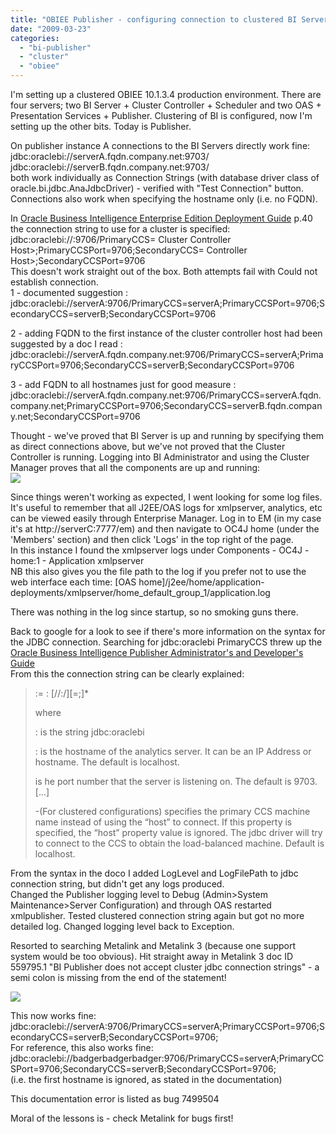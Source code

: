 ```yaml
---
title: "OBIEE Publisher - configuring connection to clustered BI Server"
date: "2009-03-23"
categories: 
  - "bi-publisher"
  - "cluster"
  - "obiee"
---
```


I'm setting up a clustered OBIEE 10.1.3.4 production environment. There are four servers; two BI Server + Cluster Controller + Scheduler and two OAS + Presentation Services + Publisher. Clustering of BI is configured, now I'm setting up the other bits. Today is Publisher.  
  
  
On publisher instance A connections to the BI Servers directly work fine:  
jdbc:oraclebi://serverA.fqdn.company.net:9703/ jdbc:oraclebi://serverB.fqdn.company.net:9703/  
both work individually as Connection Strings (with database driver class of oracle.bi.jdbc.AnaJdbcDriver) - verified with "Test Connection" button.  
Connections also work when specifying the hostname only (i.e. no FQDN).  
  
In [Oracle Business Intelligence Enterprise Edition Deployment Guide](http://download.oracle.com/docs/cd/E10415_01/doc/bi.1013/b40058.pdf) p.40 the connection string to use for a cluster is specified:  
jdbc:oraclebi://:9706/PrimaryCCS= Cluster Controller Host>;PrimaryCCSPort=9706;SecondaryCCS= Controller Host>;SecondaryCCSPort=9706  
This doesn't work straight out of the box. Both attempts fail with Could not establish connection.  
1 - documented suggestion :  
jdbc:oraclebi://serverA:9706/PrimaryCCS=serverA;PrimaryCCSPort=9706;SecondaryCCS=serverB;SecondaryCCSPort=9706  
  
2 - adding FQDN to the first instance of the cluster controller host had been suggested by a doc I read :  
jdbc:oraclebi://serverA.fqdn.company.net:9706/PrimaryCCS=serverA;PrimaryCCSPort=9706;SecondaryCCS=serverB;SecondaryCCSPort=9706  
  
3 - add FQDN to all hostnames just for good measure : jdbc:oraclebi://serverA.fqdn.company.net:9706/PrimaryCCS=serverA.fqdn.company.net;PrimaryCCSPort=9706;SecondaryCCS=serverB.fqdn.company.net;SecondaryCCSPort=9706  
  
Thought - we've proved that BI Server is up and running by specifying them as direct connections above, but we've not proved that the Cluster Controller is running. Logging into BI Administrator and using the Cluster Manager proves that all the components are up and running:  
[![](/images/rnm1978/cluster+manager.JPG)](http://3.bp.blogspot.com/_RCx_EVJpczQ/Sceagoj7zUI/AAAAAAAAE1Y/O77f2HeR3tI/s1600/cluster+manager.JPG)  
  
  
  
  
  
  
Since things weren't working as expected, I went looking for some log files.  
It's useful to remember that all J2EE/OAS logs for xmlpserver, analytics, etc can be viewed easily through Enterprise Manager. Log in to EM (in my case it's at http://serverC:7777/em) and then navigate to OC4J home (under the 'Members' section) and then click 'Logs' in the top right of the page.  
In this instance I found the xmlpserver logs under Components - OC4J - home:1 - Application xmlpserver  
NB this also gives you the file path to the log if you prefer not to use the web interface each time: \[OAS home\]/j2ee/home/application-deployments/xmlpserver/home\_default\_group\_1/application.log  
  
There was nothing in the log since startup, so no smoking guns there.  
  
Back to google for a look to see if there's more information on the syntax for the JDBC connection. Searching for jdbc:oraclebi PrimaryCCS threw up the [Oracle Business Intelligence Publisher Administrator's and Developer's Guide](http://download.oracle.com/docs/cd/E12844_01/doc/bip.1013/e12188/T421739T514578.htm)  
From this the connection string can be clearly explained:  

>   
> <URL>:= <Prefix>: \[//<Host>:<Port>/\]\[<Property Name>=<Property Value>;\]\*  
>   
> where  
>   
> <Prefix>: is the string jdbc:oraclebi  
>   
> <Host>: is the hostname of the analytics server. It can be an IP Address or hostname. The default is localhost.  
>   
> <Port> is he port number that the server is listening on. The default is 9703. 
> \[...\]  
>   
> <PrimaryCCS> -(For clustered configurations) specifies the primary CCS machine name instead of using the “host” to connect. If this property is specified, the “host” property value is ignored. The jdbc driver will try to connect to the CCS to obtain the load-balanced machine. Default is localhost.  

From the syntax in the doco I added LogLevel and LogFilePath to jdbc connection string, but didn't get any logs produced.  
Changed the Publisher logging level to Debug (Admin>System Maintenance>Server Configuration) and through OAS restarted xmlpublisher. Tested clustered connection string again but got no more detailed log. Changed logging level back to Exception.  
  
Resorted to searching Metalink and Metalink 3 (because one support system would be too obvious). Hit straight away in Metalink 3 doc ID 559795.1 "BI Publisher does not accept cluster jdbc connection strings" - a semi colon is missing from the end of the statement!  

[![](/images/rnm1978/success%21.JPG)](http://2.bp.blogspot.com/_RCx_EVJpczQ/ScetqudeQsI/AAAAAAAAE1o/uGn78OGUSfc/s1600/success%21.JPG)  

  
This now works fine:  
jdbc:oraclebi://serverA:9706/PrimaryCCS=serverA;PrimaryCCSPort=9706;SecondaryCCS=serverB;SecondaryCCSPort=9706;  
For reference, this also works fine:  
jdbc:oraclebi://badgerbadgerbadger:9706/PrimaryCCS=serverA;PrimaryCCSPort=9706;SecondaryCCS=serverB;SecondaryCCSPort=9706;  
(i.e. the first hostname is ignored, as stated in the documentation)  
  
This documentation error is listed as bug 7499504  
  
Moral of the lessons is - check Metalink for bugs first!
